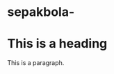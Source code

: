 # sepakbola-<html>
   <head>
      <title>sepakbola</title>
   </head>
   
<body>

<h1>This is a heading</h1>
<p>This is a paragraph.</p>

</body>
   
</html>

